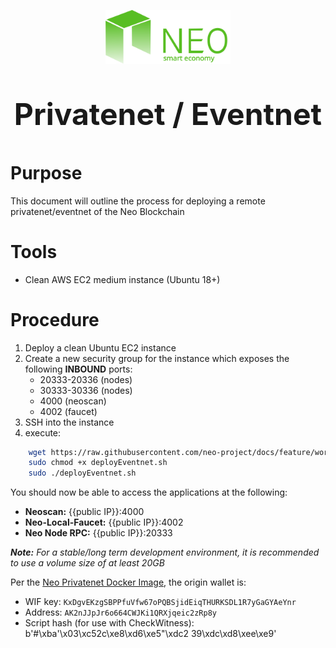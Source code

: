 <p align="center">
  <img 
    src="../assets/logo.svg" 
    width="200px"
    alt="Neo">
</p>
<p align="center" style="font-size: 48px;">
  <strong>Privatenet / Eventnet</strong>
</p>

# Purpose
This document will outline the process for deploying a remote privatenet/eventnet of the Neo Blockchain

# Tools
* Clean AWS EC2 medium instance (Ubuntu 18+)

# Procedure
1. Deploy a clean Ubuntu EC2 instance
2. Create a new security group for the instance which exposes the following <b>INBOUND</b> ports:
   * 20333-20336 (nodes)
   * 30333-30336 (nodes)
   * 4000 (neoscan)
   * 4002 (faucet)
3. SSH into the instance
4. execute:

```bash
    wget https://raw.githubusercontent.com/neo-project/docs/feature/workshops/en-us/workshop/support/deployEventnet.sh
    sudo chmod +x deployEventnet.sh
    sudo ./deployEventnet.sh
```

You should now be able to access the applications at the following:
* <b>Neoscan:</b> {{public IP}}:4000
* <b>Neo-Local-Faucet:</b> {{public IP}}:4002
* <b>Neo Node RPC:</b> {{public IP}}:20333

<i><b>Note:</b> For a stable/long term development environment, it is recommended to use a volume size of at least 20GB </i>

Per the [Neo Privatenet Docker Image](https://hub.docker.com/r/cityofzion/neo-privatenet/), the origin wallet is:
* WIF key: `KxDgvEKzgSBPPfuVfw67oPQBSjidEiqTHURKSDL1R7yGaGYAeYnr`
* Address: `AK2nJJpJr6o664CWJKi1QRXjqeic2zRp8y`
* Script hash (for use with CheckWitness): b'#\xba\'\x03\xc52c\xe8\xd6\xe5"\xdc2 39\xdc\xd8\xee\xe9'

